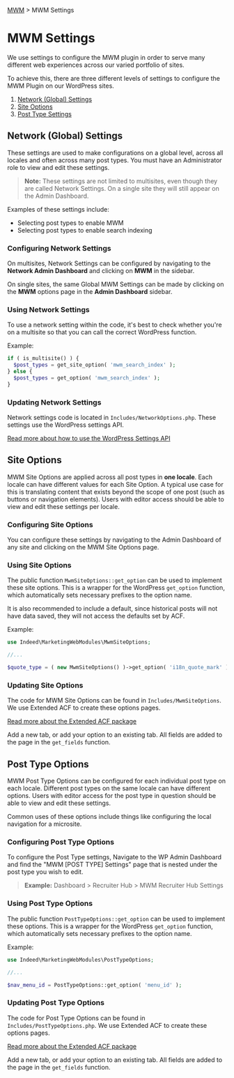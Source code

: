 [MWM](README.md) > MWM Settings

# MWM Settings

We use settings to configure the MWM plugin in order to serve many different web experiences across our varied portfolio of sites.

To achieve this, there are three different levels of settings to configure the MWM Plugin on our WordPress sites.

1. [Network (Global) Settings](#network-global-settings)
2. [Site Options](#site-options)
3. [Post Type Settings](#post-type-settings)

## Network (Global) Settings

These settings are used to make configurations on a global level, across all locales and often across many post types. You must have an Administrator role to view and edit these settings.

> **Note:** These settings are not limited to multisites, even though they are called Network Settings. On a single site they will still appear on the Admin Dashboard.

Examples of these settings include:

- Selecting post types to enable MWM
- Selecting post types to enable search indexing

### Configuring Network Settings

On multisites, Network Settings can be configured by navigating to the **Network Admin Dashboard** and clicking on **MWM** in the sidebar.

On single sites, the same Global MWM Settings can be made by clicking on the **MWM** options page in the **Admin Dashboard** sidebar.

### Using Network Settings

To use a network setting within the code, it's best to check whether you're on a multisite so that you can call the correct WordPress function.

Example:
```php
if ( is_multisite() ) {
  $post_types = get_site_option( 'mwm_search_index' );
} else {
  $post_types = get_option( 'mwm_search_index' );
}
```

### Updating Network Settings

Network settings code is located in `Includes/NetworkOptions.php`. These settings use the WordPress settings API.

[Read more about how to use the WordPress Settings API](https://developer.wordpress.org/plugins/settings/settings-api/)

## Site Options

MWM Site Options are applied across all post types in **one locale**. Each locale can have different values for each Site Option. A typical use case for this is translating content that exists beyond the scope of one post (such as buttons or navigation elements). Users with editor access should be able to view and edit these settings per locale.

### Configuring Site Options

You can configure these settings by navigating to the Admin Dashboard of any site and clicking on the MWM Site Options page.

### Using Site Options

The public function `MwmSiteOptions::get_option` can be used to implement these site options. This is a wrapper for the WordPress `get_option` function, which automatically sets necessary prefixes to the option name.

It is also recommended to include a default, since historical posts will not have data saved, they will not access the defaults set by ACF.

Example:

```php
use Indeed\MarketingWebModules\MwmSiteOptions;

//...

$quote_type = ( new MwmSiteOptions() )->get_option( 'i18n_quote_mark' ) ?? 'double-high';
```

### Updating Site Options

The code for MWM Site Options can be found in `Includes/MwmSiteOptions`. We use Extended ACF to create these options pages.

[Read more about the Extended ACF package](https://github.com/vinkla/extended-acf)

Add a new tab, or add your option to an existing tab. All fields are added to the page in the `get_fields` function.

## Post Type Options

MWM Post Type Options can be configured for each individual post type on each locale. Different post types on the same locale can have different options. Users with editor access for the post type in question should be able to view and edit these settings.

Common uses of these options include things like configuring the local navigation for a microsite.

### Configuring Post Type Options

To configure the Post Type settings, Navigate to the WP Admin Dashboard and find the "MWM [POST TYPE] Settings" page that is nested under the post type you wish to edit.

> **Example:** Dashboard > Recruiter Hub > MWM Recruiter Hub Settings

### Using Post Type Options

The public function `PostTypeOptions::get_option` can be used to implement these options. This is a wrapper for the WordPress `get_option` function, which automatically sets necessary prefixes to the option name.

Example:

```php
use Indeed\MarketingWebModules\PostTypeOptions;

//...

$nav_menu_id = PostTypeOptions::get_option( 'menu_id' );
```

### Updating Post Type Options

The code for Post Type Options can be found in `Includes/PostTypeOptions.php`. We use Extended ACF to create these options pages.

[Read more about the Extended ACF package](https://github.com/vinkla/extended-acf)

Add a new tab, or add your option to an existing tab. All fields are added to the page in the `get_fields` function.